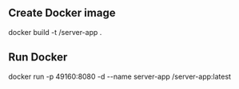 ## Create Docker image

docker build -t <your username>/server-app .
## Run Docker

docker run -p 49160:8080 -d --name server-app <your username>/server-app:latest
